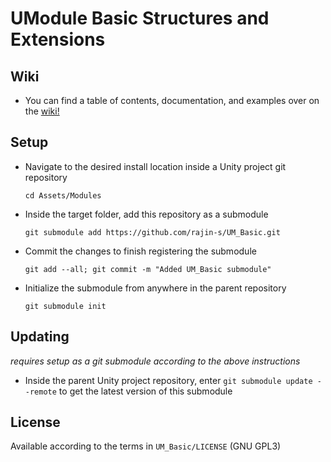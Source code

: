 # UModule Basic Structures and Extensions

## Wiki
- You can find a table of contents, documentation, and examples over on the [wiki!](wiki)

## Setup
- Navigate to the desired install location inside a Unity project git repository
  ```
  cd Assets/Modules
  ```
- Inside the target folder, add this repository as a submodule
  ```
  git submodule add https://github.com/rajin-s/UM_Basic.git
  ```
- Commit the changes to finish registering the submodule
  ```
  git add --all; git commit -m "Added UM_Basic submodule"
  ```
- Initialize the submodule from anywhere in the parent repository
  ```
  git submodule init
  ```

## Updating
_requires setup as a git submodule according to the above instructions_
- Inside the parent Unity project repository, enter
  `git submodule update --remote`
  to get the latest version of this submodule

## License
Available according to the terms in `UM_Basic/LICENSE` (GNU GPL3)
